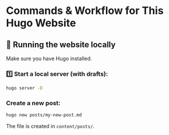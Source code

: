 # Commands & Workflow for This Hugo Website

## 🚀 Running the website locally

Make sure you have Hugo installed.

### 1️⃣ Start a local server (with drafts):
```bash
hugo server -D
```

### Create a new post:
```bash
hugo new posts/my-new-post.md
```

The file is created in `content/posts/`.

